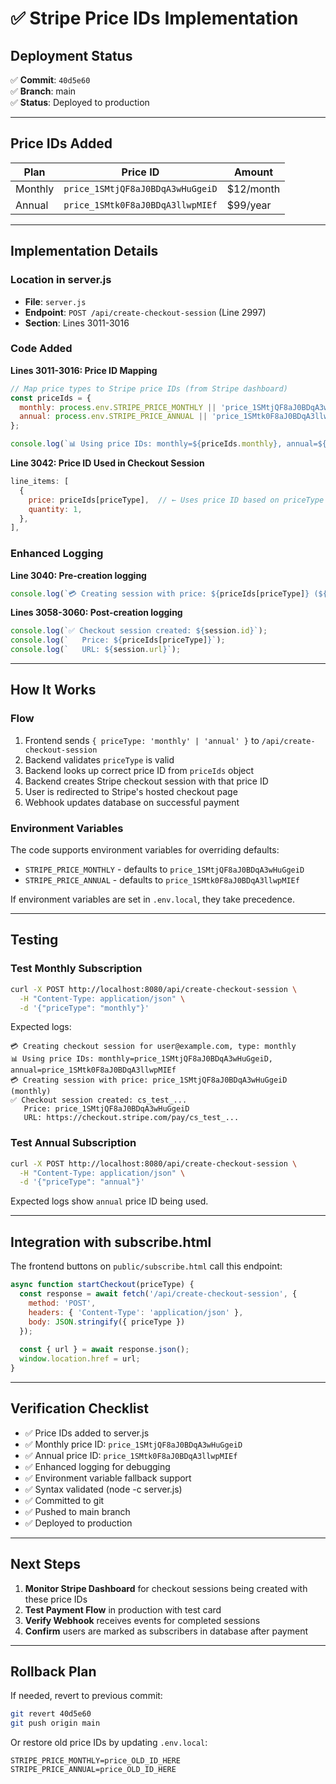 # ✅ Stripe Price IDs Implementation

## **Deployment Status**
✅ **Commit**: `40d5e60`  
✅ **Branch**: main  
✅ **Status**: Deployed to production

---

## **Price IDs Added**

| Plan | Price ID | Amount |
|------|----------|--------|
| Monthly | `price_1SMtjQF8aJ0BDqA3wHuGgeiD` | $12/month |
| Annual | `price_1SMtk0F8aJ0BDqA3llwpMIEf` | $99/year |

---

## **Implementation Details**

### **Location in server.js**
- **File**: `server.js`
- **Endpoint**: `POST /api/create-checkout-session` (Line 2997)
- **Section**: Lines 3011-3016

### **Code Added**

**Lines 3011-3016: Price ID Mapping**
```javascript
// Map price types to Stripe price IDs (from Stripe dashboard)
const priceIds = {
  monthly: process.env.STRIPE_PRICE_MONTHLY || 'price_1SMtjQF8aJ0BDqA3wHuGgeiD',
  annual: process.env.STRIPE_PRICE_ANNUAL || 'price_1SMtk0F8aJ0BDqA3llwpMIEf',
};

console.log(`📊 Using price IDs: monthly=${priceIds.monthly}, annual=${priceIds.annual}`);
```

**Line 3042: Price ID Used in Checkout Session**
```javascript
line_items: [
  {
    price: priceIds[priceType],  // ← Uses price ID based on priceType
    quantity: 1,
  },
],
```

### **Enhanced Logging**

**Line 3040: Pre-creation logging**
```javascript
console.log(`💳 Creating session with price: ${priceIds[priceType]} (${priceType})`);
```

**Lines 3058-3060: Post-creation logging**
```javascript
console.log(`✅ Checkout session created: ${session.id}`);
console.log(`   Price: ${priceIds[priceType]}`);
console.log(`   URL: ${session.url}`);
```

---

## **How It Works**

### **Flow**
1. Frontend sends `{ priceType: 'monthly' | 'annual' }` to `/api/create-checkout-session`
2. Backend validates `priceType` is valid
3. Backend looks up correct price ID from `priceIds` object
4. Backend creates Stripe checkout session with that price ID
5. User is redirected to Stripe's hosted checkout page
6. Webhook updates database on successful payment

### **Environment Variables**
The code supports environment variables for overriding defaults:
- `STRIPE_PRICE_MONTHLY` - defaults to `price_1SMtjQF8aJ0BDqA3wHuGgeiD`
- `STRIPE_PRICE_ANNUAL` - defaults to `price_1SMtk0F8aJ0BDqA3llwpMIEf`

If environment variables are set in `.env.local`, they take precedence.

---

## **Testing**

### **Test Monthly Subscription**
```bash
curl -X POST http://localhost:8080/api/create-checkout-session \
  -H "Content-Type: application/json" \
  -d '{"priceType": "monthly"}'
```

Expected logs:
```
💳 Creating checkout session for user@example.com, type: monthly
📊 Using price IDs: monthly=price_1SMtjQF8aJ0BDqA3wHuGgeiD, annual=price_1SMtk0F8aJ0BDqA3llwpMIEf
💳 Creating session with price: price_1SMtjQF8aJ0BDqA3wHuGgeiD (monthly)
✅ Checkout session created: cs_test_...
   Price: price_1SMtjQF8aJ0BDqA3wHuGgeiD
   URL: https://checkout.stripe.com/pay/cs_test_...
```

### **Test Annual Subscription**
```bash
curl -X POST http://localhost:8080/api/create-checkout-session \
  -H "Content-Type: application/json" \
  -d '{"priceType": "annual"}'
```

Expected logs show `annual` price ID being used.

---

## **Integration with subscribe.html**

The frontend buttons on `public/subscribe.html` call this endpoint:

```javascript
async function startCheckout(priceType) {
  const response = await fetch('/api/create-checkout-session', {
    method: 'POST',
    headers: { 'Content-Type': 'application/json' },
    body: JSON.stringify({ priceType })
  });
  
  const { url } = await response.json();
  window.location.href = url;
}
```

---

## **Verification Checklist**

- ✅ Price IDs added to server.js
- ✅ Monthly price ID: `price_1SMtjQF8aJ0BDqA3wHuGgeiD`
- ✅ Annual price ID: `price_1SMtk0F8aJ0BDqA3llwpMIEf`
- ✅ Enhanced logging for debugging
- ✅ Environment variable fallback support
- ✅ Syntax validated (node -c server.js)
- ✅ Committed to git
- ✅ Pushed to main branch
- ✅ Deployed to production

---

## **Next Steps**

1. **Monitor Stripe Dashboard** for checkout sessions being created with these price IDs
2. **Test Payment Flow** in production with test card
3. **Verify Webhook** receives events for completed sessions
4. **Confirm** users are marked as subscribers in database after payment

---

## **Rollback Plan**

If needed, revert to previous commit:
```bash
git revert 40d5e60
git push origin main
```

Or restore old price IDs by updating `.env.local`:
```
STRIPE_PRICE_MONTHLY=price_OLD_ID_HERE
STRIPE_PRICE_ANNUAL=price_OLD_ID_HERE
```
